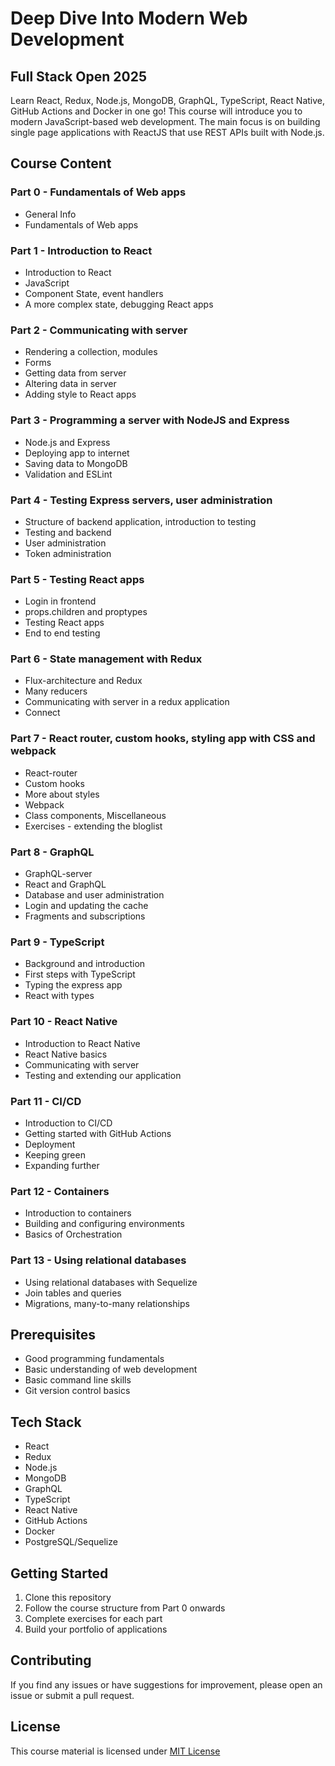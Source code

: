 # Deep Dive Into Modern Web Development
## Full Stack Open 2025

Learn React, Redux, Node.js, MongoDB, GraphQL, TypeScript, React Native, GitHub Actions and Docker in one go! This course will introduce you to modern JavaScript-based web development. The main focus is on building single page applications with ReactJS that use REST APIs built with Node.js.

## Course Content

### Part 0 - Fundamentals of Web apps
- General Info
- Fundamentals of Web apps

### Part 1 - Introduction to React
- Introduction to React
- JavaScript
- Component State, event handlers
- A more complex state, debugging React apps

### Part 2 - Communicating with server
- Rendering a collection, modules
- Forms
- Getting data from server
- Altering data in server
- Adding style to React apps

### Part 3 - Programming a server with NodeJS and Express
- Node.js and Express
- Deploying app to internet
- Saving data to MongoDB
- Validation and ESLint

### Part 4 - Testing Express servers, user administration
- Structure of backend application, introduction to testing
- Testing and backend
- User administration
- Token administration

### Part 5 - Testing React apps
- Login in frontend
- props.children and proptypes
- Testing React apps
- End to end testing

### Part 6 - State management with Redux
- Flux-architecture and Redux
- Many reducers
- Communicating with server in a redux application
- Connect

### Part 7 - React router, custom hooks, styling app with CSS and webpack
- React-router
- Custom hooks
- More about styles
- Webpack
- Class components, Miscellaneous
- Exercises - extending the bloglist

### Part 8 - GraphQL
- GraphQL-server
- React and GraphQL
- Database and user administration
- Login and updating the cache
- Fragments and subscriptions

### Part 9 - TypeScript
- Background and introduction
- First steps with TypeScript
- Typing the express app
- React with types

### Part 10 - React Native
- Introduction to React Native
- React Native basics
- Communicating with server
- Testing and extending our application

### Part 11 - CI/CD
- Introduction to CI/CD
- Getting started with GitHub Actions
- Deployment
- Keeping green
- Expanding further

### Part 12 - Containers
- Introduction to containers
- Building and configuring environments
- Basics of Orchestration

### Part 13 - Using relational databases
- Using relational databases with Sequelize
- Join tables and queries
- Migrations, many-to-many relationships

## Prerequisites
- Good programming fundamentals
- Basic understanding of web development
- Basic command line skills
- Git version control basics

## Tech Stack
- React
- Redux
- Node.js
- MongoDB
- GraphQL
- TypeScript
- React Native
- GitHub Actions
- Docker
- PostgreSQL/Sequelize

## Getting Started
1. Clone this repository
2. Follow the course structure from Part 0 onwards
3. Complete exercises for each part
4. Build your portfolio of applications

## Contributing
If you find any issues or have suggestions for improvement, please open an issue or submit a pull request.

## License
This course material is licensed under [MIT License](LICENSE)
